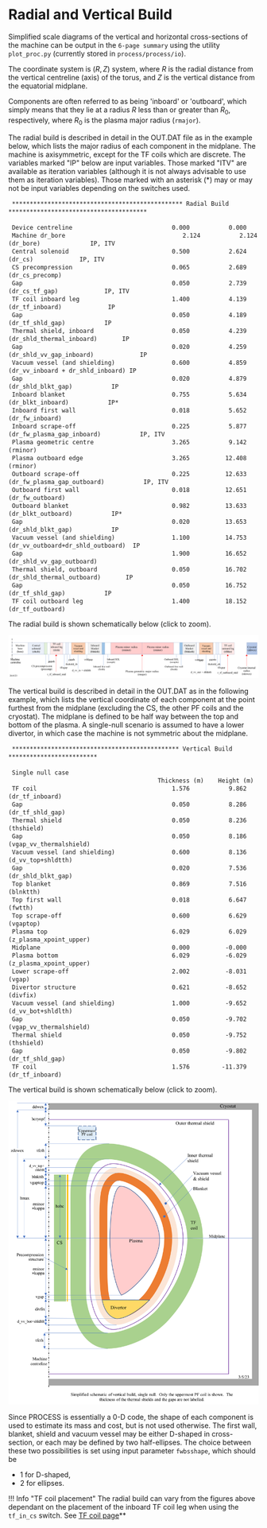 # Radial and Vertical Build

Simplified scale diagrams of the vertical and horizontal cross-sections of the machine can be
output in the `6-page summary` using the utility `plot_proc.py` (currently stored in `process/process/io`).  

The coordinate system is $(R,Z)$ system, where $R$ is the radial distance from the vertical
centreline (axis) of the torus, and $Z$ is the vertical distance from the equatorial midplane.

Components are often referred to as being 'inboard' or 'outboard', which simply
means that they lie at a radius $R$ less than or greater than $R_0$,
respectively, where $R_0$ is the plasma major radius (`rmajor`).

The radial build is described in detail in the OUT.DAT file as in the example below, which lists
the major radius of each component in the midplane.  The machine is axisymmetric, except for the
TF coils which are discrete.  The variables marked "IP" below are input variables.  Those marked
"ITV" are available as iteration variables (although it is not always advisable to use them as
iteration variables).  Those marked with an asterisk (*) may or may not be input variables
depending on the switches used.  

```text
 ************************************************ Radial Build ***************************************
 
 Device centreline                            0.000           0.000                       
 Machine dr_bore                                 2.124           2.124   (dr_bore)              IP, ITV
 Central solenoid                             0.500           2.624   (dr_cs)             IP, ITV
 CS precompression                            0.065           2.689   (dr_cs_precomp)           
 Gap                                          0.050           2.739   (dr_cs_tf_gap)             IP, ITV
 TF coil inboard leg                          1.400           4.139   (dr_tf_inboard)             IP
 Gap                                          0.050           4.189   (dr_tf_shld_gap)           IP
 Thermal shield, inboard                      0.050           4.239   (dr_shld_thermal_inboard)       IP
 Gap                                          0.020           4.259   (dr_shld_vv_gap_inboard)             IP
 Vacuum vessel (and shielding)                0.600           4.859   (dr_vv_inboard + dr_shld_inboard) IP
 Gap                                          0.020           4.879   (dr_shld_blkt_gap)           IP
 Inboard blanket                              0.755           5.634   (dr_blkt_inboard)           IP*
 Inboard first wall                           0.018           5.652   (dr_fw_inboard)             
 Inboard scrape-off                           0.225           5.877   (dr_fw_plasma_gap_inboard)           IP, ITV
 Plasma geometric centre                      3.265           9.142   (rminor)            
 Plasma outboard edge                         3.265          12.408   (rminor)            
 Outboard scrape-off                          0.225          12.633   (dr_fw_plasma_gap_outboard)           IP, ITV
 Outboard first wall                          0.018          12.651   (dr_fw_outboard)             
 Outboard blanket                             0.982          13.633   (dr_blkt_outboard)           IP*
 Gap                                          0.020          13.653   (dr_shld_blkt_gap)           IP
 Vacuum vessel (and shielding)                1.100          14.753   (dr_vv_outboard+dr_shld_outboard)  IP
 Gap                                          1.900          16.652   (dr_shld_vv_gap_outboard)            
 Thermal shield, outboard                     0.050          16.702   (dr_shld_thermal_outboard)       IP
 Gap                                          0.050          16.752   (dr_tf_shld_gap)           IP
 TF coil outboard leg                         1.400          18.152   (dr_tf_outboard)          

```

The radial build is shown schematically below (click to zoom).

<img title="Radial build" src="../../images/radial-build.png" alt="Radial build">

The vertical build is described in detail in the OUT.DAT as in the following example, which lists
the vertical coordinate of each component at the point furthest from the midplane (excluding the
CS, the other PF coils and the cryostat).  The midplane is defined to be half way between the top
and bottom of the plasma.  A single-null scenario is assumed to have a lower divertor, in which
case the machine is not symmetric about the midplane.  

```text
 *********************************************** Vertical Build *************************
 
 Single null case
                                          Thickness (m)    Height (m)
 TF coil                                      1.576           9.862   (dr_tf_inboard)             
 Gap                                          0.050           8.286   (dr_tf_shld_gap)           
 Thermal shield                               0.050           8.236   (thshield)          
 Gap                                          0.050           8.186   (vgap_vv_thermalshield)             
 Vacuum vessel (and shielding)                0.600           8.136   (d_vv_top+shldtth)  
 Gap                                          0.020           7.536   (dr_shld_blkt_gap)           
 Top blanket                                  0.869           7.516   (blnktth)           
 Top first wall                               0.018           6.647   (fwtth)             
 Top scrape-off                               0.600           6.629   (vgaptop)           
 Plasma top                                   6.029           6.029   (z_plasma_xpoint_upper)      
 Midplane                                     0.000          -0.000                       
 Plasma bottom                                6.029          -6.029   (z_plasma_xpoint_upper)      
 Lower scrape-off                             2.002          -8.031   (vgap)              
 Divertor structure                           0.621          -8.652   (divfix)            
 Vacuum vessel (and shielding)                1.000          -9.652   (d_vv_bot+shldlth)  
 Gap                                          0.050          -9.702   (vgap_vv_thermalshield)             
 Thermal shield                               0.050          -9.752   (thshield)          
 Gap                                          0.050          -9.802   (dr_tf_shld_gap)           
 TF coil                                      1.576         -11.379   (dr_tf_inboard)    

```

The vertical build is shown schematically below (click to zoom).  

<img title="Vertical build" src="../../images/vertical-build.png" alt="Vertical build">

Since PROCESS is essentially a 0-D code, the shape of each component is used to estimate its mass
and cost, but is not used otherwise.  The first wall, blanket, shield and vacuum vessel may be
either D-shaped in cross-section, or each may be defined by two half-ellipses. The choice between
these two possibilities is set using input parameter `fwbsshape`, which should be

- 1 for D-shaped,
- 2 for ellipses.

!!! Info "TF coil placement"
    The radial build can vary from the figures above dependant on the placement of the inboard TF
    coil leg when using the `tf_in_cs` switch. See [TF coil page](tf-coil.md)**
